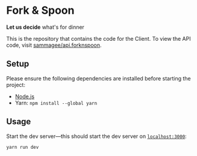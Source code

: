 # Fork & Spoon

**Let us decide** what's for dinner

This is the repository that contains the code for the Client. To view the API code, visit [sammagee/api.forknspoon](https://github.com/sammagee/api.forknspoon).

## Setup

Please ensure the following dependencies are installed before starting the project:

- [Node.js](https://nodejs.org/en/)
- Yarn: `npm install --global yarn`

## Usage

Start the dev server—this should start the dev server on [`localhost:3000`](http://localhost:3000):

```bash
yarn run dev
```
